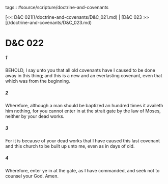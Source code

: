 tags:: #source/scripture/doctrine-and-covenants

[<< D&C 021[(/doctrine-and-covenants/D&C_021.md) | [D&C 023 >>[(/doctrine-and-covenants/D&C_023.md)

# D&C 022

##### 1

BEHOLD, I say unto you that all old covenants have I caused to be done away in this thing; and this is a new and an everlasting covenant, even that which was from the beginning.

##### 2

Wherefore, although a man should be baptized an hundred times it availeth him nothing, for you cannot enter in at the strait gate by the law of Moses, neither by your dead works.

##### 3

For it is because of your dead works that I have caused this last covenant and this church to be built up unto me, even as in days of old.

##### 4

Wherefore, enter ye in at the gate, as I have commanded, and seek not to counsel your God. Amen.
